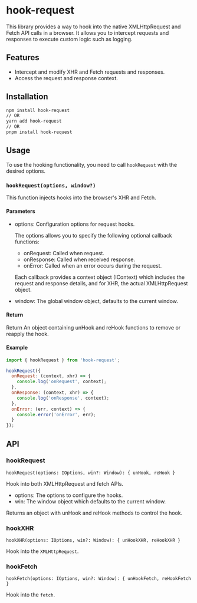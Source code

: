 # hook-request

This library provides a way to hook into the native XMLHttpRequest and Fetch API calls in a browser. It allows you to intercept requests and responses to execute custom logic such as logging.

## Features

- Intercept and modify XHR and Fetch requests and responses.
- Access the request and response context.

## Installation

``` sh
npm install hook-request
// OR
yarn add hook-request
// OR
pnpm install hook-request
```

## Usage

To use the hooking functionality, you need to call `hookRequest` with the desired options.

### `hookRequest(options, window?)`

This function injects hooks into the browser's XHR and Fetch.

#### Parameters
- options: Configuration options for request hooks.

  The options allows you to specify the following optional callback functions:

  - onRequest: Called when request.
  - onResponse: Called when received response.
  - onError: Called when an error occurs during the request.

  Each callback provides a context object (IContext) which includes the request and response details, and for XHR, the actual XMLHttpRequest object.

- window: The global window object, defaults to the current window. 

#### Return

Return An object containing unHook and reHook functions to remove or reapply the hook.

#### Example

``` javascript
import { hookRequest } from 'hook-request';

hookRequest({
  onRequest: (context, xhr) => {
    console.log('onRequest', context);
  },
  onResponse: (context, xhr) => {
    console.log('onResponse', context);
  },
  onError: (err, context) => {
    console.error('onError', err);
  }
});
```

## API

### hookRequest

`hookRequest(options: IOptions, win?: Window): { unHook, reHook }`

Hook into both XMLHttpRequest and fetch APIs.

- options: The options to configure the hooks.
- win: The window object which defaults to the current window.

Returns an object with unHook and reHook methods to control the hook.


### hookXHR

`hookXHR(options: IOptions, win?: Window): { unHookXHR, reHookXHR }`

Hook into the `XMLHttpRequest`.

### hookFetch

`hookFetch(options: IOptions, win?: Window): { unHookFetch, reHookFetch }`

Hook into the `fetch`.
